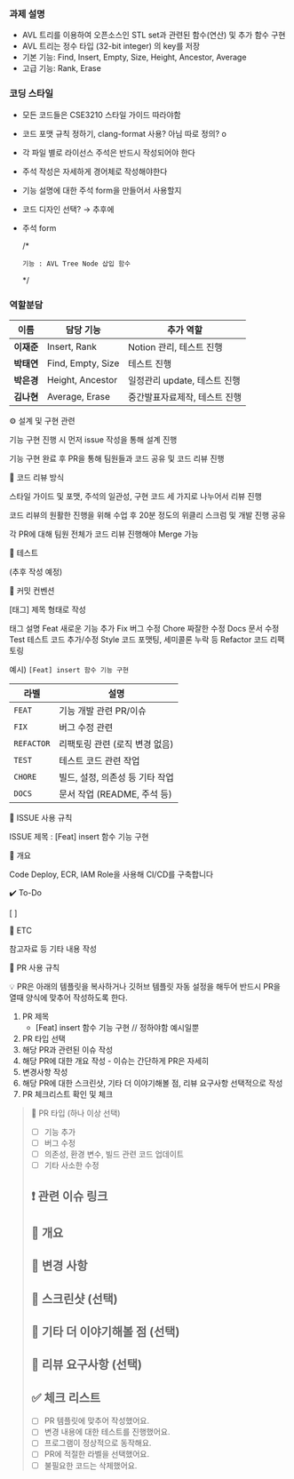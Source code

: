 ### 과제 설명

- AVL 트리를 이용하여 오픈소스인 STL set과 관련된 함수(연산) 및 추가 함수 구현
- AVL 트리는 정수 타입 (32-bit integer) 의 key를 저장
- 기본 기능: Find, Insert, Empty, Size, Height, Ancestor, Average
- 고급 기능: Rank, Erase

### 코딩 스타일

- 모든 코드들은 CSE3210 스타일 가이드 따라야함
- 코드 포맷 규칙 정하기, clang-format 사용? 아님 따로 정의? o
- 각 파일 별로 라이선스 주석은 반드시 작성되어야 한다
- 주석 작성은 자세하게 경어체로 작성해야한다
- 기능 설명에 대한 주석 form을 만들어서 사용할지
- 코드 디자인 선택? → 추후에
- 주석 form
    
    /*
    
      기능 : AVL Tree Node 삽입 함수
    */
    

### 역할분담

| 이름      | 담당 기능             | 추가 역할               |
| ------- | ----------------- | ------------------- |
| **이재준** | Insert, Rank      | Notion 관리, 테스트 진행   |
| **박태연** | Find, Empty, Size | 테스트 진행              |
| **박은경** | Height, Ancestor  | 일정관리 update, 테스트 진행 |
| **김나현** | Average, Erase    | 중간발표자료제작, 테스트 진행    |

⚙️ 설계 및 구현 관련

기능 구현 진행 시 먼저 issue 작성을 통해 설계 진행

기능 구현 완료 후 PR을 통해 팀원들과 코드 공유 및 코드 리뷰 진행

💬 코드 리뷰 방식

스타일 가이드 및 포맷, 주석의 일관성, 구현 코드 세 가지로 나누어서 리뷰 진행

코드 리뷰의 원활한 진행을 위해 수업 후 20분 정도의 위클리 스크럼 및 개발 진행 공유

각 PR에 대해 팀원 전체가 코드 리뷰 진행해야 Merge 가능

🧪 테스트

(추후 작성 예정)

🧾 커밋 컨벤션

[태그] 제목 형태로 작성

태그	설명
Feat	새로운 기능 추가
Fix	버그 수정
Chore	짜잘한 수정
Docs	문서 수정
Test	테스트 코드 추가/수정
Style	코드 포맷팅, 세미콜론 누락 등
Refactor	코드 리팩토링

예시) `[Feat] insert 함수 기능 구현`

| 라벨         | 설명                   |
| ---------- | -------------------- |
| `FEAT`     | 기능 개발 관련 PR/이슈       |
| `FIX`      | 버그 수정 관련             |
| `REFACTOR` | 리팩토링 관련 (로직 변경 없음)   |
| `TEST`     | 테스트 코드 관련 작업         |
| `CHORE`    | 빌드, 설정, 의존성 등 기타 작업  |
| `DOCS`     | 문서 작업 (README, 주석 등) |


🧩 ISSUE 사용 규칙

ISSUE 제목 : [Feat] insert 함수 기능 구현

📝 개요

Code Deploy, ECR, IAM Role을 사용해 CI/CD를 구축합니다

✔️ To-Do

[ ]

👀 ETC

참고자료 등 기타 내용 작성

🔁 PR 사용 규칙

💡 PR은 아래의 템플릿을 복사하거나 깃허브 템플릿 자동 설정을 해두어 반드시 PR을 열때 양식에 맞추어 작성하도록 한다.

1. PR 제목
    - [Feat] insert 함수 기능 구현 // 정하야함 예시일뿐
2. PR 타입 선택
3. 해당 PR과 관련된 이슈 작성
4. 해당 PR에 대한 개요 작성 - 이슈는 간단하게 PR은 자세히
5. 변경사항 작성
6. 해당 PR에 대한 스크린샷, 기타 더 이야기해볼 점, 리뷰 요구사항 선택적으로 작성
7. PR 체크리스트 확인 및 체크

> 📍 PR 타입 (하나 이상 선택)
> 
> - [ ]  기능 추가
> - [ ]  버그 수정
> - [ ]  의존성, 환경 변수, 빌드 관련 코드 업데이트
> - [ ]  기타 사소한 수정
> 
> ## ❗️ 관련 이슈 링크
> 
> ## 📌 개요
> 
> ## 🔁 변경 사항
> 
> ## 📸 스크린샷 (선택)
> 
> ## 👀 기타 더 이야기해볼 점 (선택)
> 
> ## 💬 리뷰 요구사항 (선택)
> 
> ## ✅ 체크 리스트
> 
> - [ ]  PR 템플릿에 맞추어 작성했어요.
> - [ ]  변경 내용에 대한 테스트를 진행했어요.
> - [ ]  프로그램이 정상적으로 동작해요.
> - [ ]  PR에 적절한 라벨을 선택했어요.
> - [ ]  불필요한 코드는 삭제했어요.
